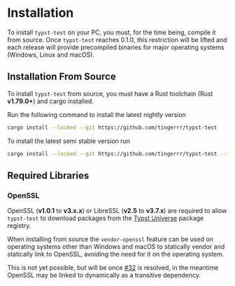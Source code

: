 # Installation
To install `typst-test` on your PC, you must, for the time being, compile it from source.
Once `typst-test` reaches 0.1.0, this restriction will be lifted and each release will provide precompiled binaries for major operating systems (Windows, Linux and macOS).

## Installation From Source
To install `typst-test` from source, you must have a Rust toolchain (Rust **v1.79.0+**) and cargo installed.

Run the following command to install the latest nightly version
```bash
cargo install --locked --git https://github.com/tingerrr/typst-test
```

To install the latest semi stable version run
```bash
cargo install --locked --git https://github.com/tingerrr/typst-test --tag ci-semi-stable
```

## Required Libraries
### OpenSSL
OpenSSL (**v1.0.1** to **v3.x.x**) or LibreSSL (**v2.5** to **v3.7.x**) are required to allow `typst-test` to download packages from the [Typst Universe](https://typst.app/universe) package registry.

When installing from source the `vendor-openssl` feature can be used on operating systems other than Windows and macOS to statically vendor and statically link to OpenSSL, avoiding the need for it on the operating system.

<div class="warning">

This is not yet possible, but will be once [#32](https://github.com/tingerrr/typst-test/issues/32) is resolved, in the meantime OpenSSL may be linked to dynamically as a transitive dependency.

<div>
